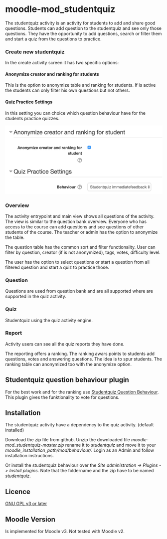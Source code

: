 # moodle-mod_studentquiz

The studentquiz activity is an activity for students to add and share good questions.
Students can add question to the studentquiz and see only those questions. They have the 
opportunity to add questions, search or filter them and start a quiz from the questions
to practice.

### Create new studentquiz

In the create activity screen it has two specific options:

#### Anonymize creator and ranking for students

This is the option to anonymize table and ranking for students. If is active the students can only filter his own 
questions but not others.

#### Quiz Practice Settings

In this setting you can choice which question behaviour have for the students practice quizzes.

![Screenshot](pix/create_activity.png "Screenshot")

### Overview

The activity entrypoint and main view shows all questions of the activity. The view is similar to the question bank overview.
Everyone who has access to the course can add questions and see questions of other students of the course. The teacher or admin 
has the option to anonymize the table.

The question table has the common sort and filter functionality. User can filter by question, creator (if is not anonymized), tags, votes, difficulty level.

The user has the option to select questions or start a question from all filtered question and start a quiz to practice those.  

### Question

Questions are used from question bank and are all supported where are supported in the quiz activity.

### Quiz

Studentquiz using the quiz activity engine.

### Report

Activity users can see all the quiz reports they have done.

The reporting offers a ranking.
The ranking awars points to students add questions, votes and answering questions. The idea is 
to spur students. The ranking table can anonymized too with the anonymize option. 

## Studentquiz question behaviour plugin

For the best work and for the ranking use [Studentquiz Question Behaviour](https://github.com/frankkoch/moodle-qbehaviour_studentquiz).
This plugin gives the funktionality to vote for questions.


## Installation

The studentquiz activity have a dependency to the quiz activity. (default installed)

Download the zip file from github. Unzip the downloaded file *moodle-mod_studentquiz-master.zip*
rename it to *studentquiz* and move it to your *moodle_installation_path/mod/behaviour/*. Login as 
an Admin and follow installation instructions. 

Or install the studentquiz behaviour over the *Site administration -> Plugins -> Install plugins*. 
Note that the foldername and the zip have to be named *studentquiz*.

## Licence
[GNU GPL v3 or later](http://www.gnu.org/copyleft/gpl.html) 

## Moodle Version
Is implemented for Moodle v3. Not tested with Moodle v2.